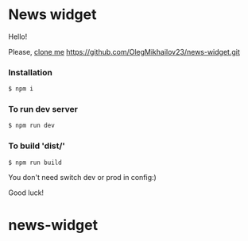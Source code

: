 # News widget

Hello!

Please, [clone me](https://github.com/OlegMikhailov23/covid-dashboard) https://github.com/OlegMikhailov23/news-widget.git

### Installation
```sh
$ npm i
```

### To run dev server
```sh
$ npm run dev
```

### To build 'dist/'
```sh
$ npm run build
```
You don't need switch dev or prod in config:)

Good luck!

# news-widget
